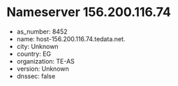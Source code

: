 # Nameserver 156.200.116.74

* as_number: 8452
* name: host-156.200.116.74.tedata.net.
* city: Unknown
* country: EG
* organization: TE-AS
* version: Unknown
* dnssec: false
